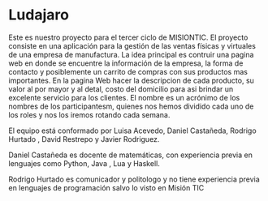 # Ludajaro

Este es nuestro proyecto para el tercer ciclo de MISIONTIC. El proyecto consiste en una aplicación para la gestión de las ventas físicas y virtuales de una empresa de manufactura.
La idea principal es contruir una pagina web en donde se encuentre la información de la empresa, la forma de contacto y posiblemente un carrito de compras con sus productos mas importantes.
En la pagina Web hacer la descripcion de cada producto, su valor al por mayor y al detal, costo del domicilio para asi brindar un excelente servicio para los clientes.
El nombre es un acrónimo de los nombres de los participantesm, quienes nos hemos dividido cada uno de los roles y nos los iremos rotando cada semana. 

El equipo está conformado por Luisa Acevedo, Daniel Castañeda, Rodrigo Hurtado , David Restrepo y Javier Rodriguez.


Daniel Castañeda es docente de matemáticas, con experiencia previa en lenguajes como Python, Java , Lua y Haskell.

Rodrigo Hurtado es comunicador y politologo y no tiene experiencia previa en lenguajes de programación salvo lo visto en Misión TIC
